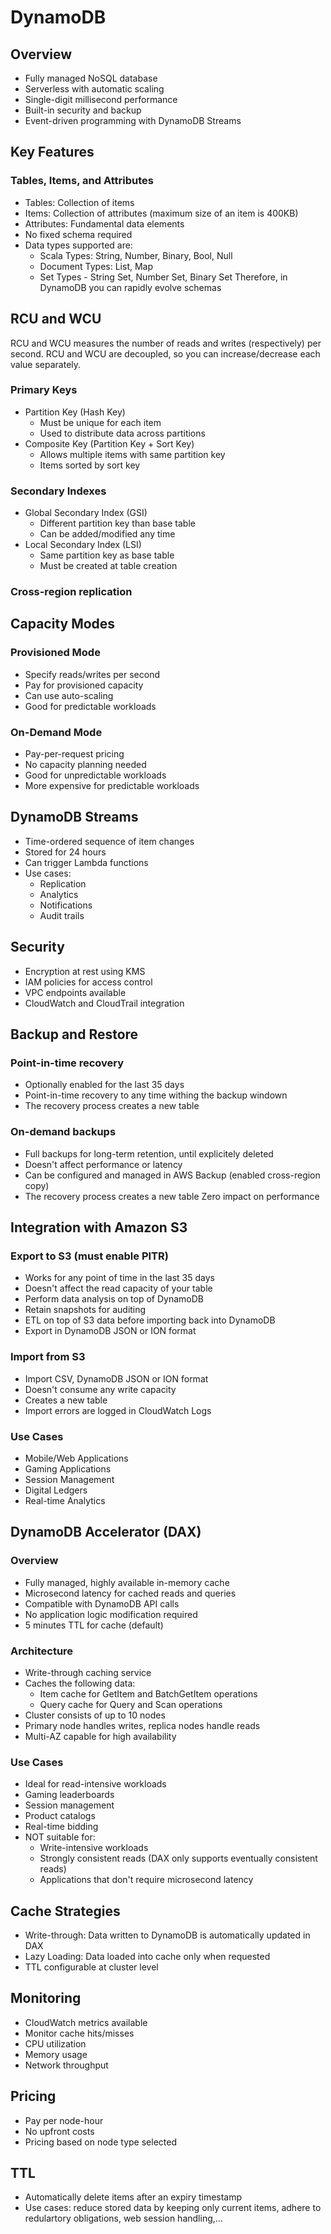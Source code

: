 # DynamoDB
## Overview
- Fully managed NoSQL database
- Serverless with automatic scaling
- Single-digit millisecond performance
- Built-in security and backup
- Event-driven programming with DynamoDB Streams


## Key Features
### Tables, Items, and Attributes
- Tables: Collection of items
- Items: Collection of attributes (maximum size of an item is 400KB)
- Attributes: Fundamental data elements
- No fixed schema required
- Data types supported are:
    - Scala Types: String, Number, Binary, Bool, Null
    - Document Types: List, Map
    - Set Types - String Set, Number Set, Binary Set
Therefore, in DynamoDB you can rapidly evolve schemas

## RCU and WCU
RCU and WCU measures the number of reads and writes (respectively) per second.
RCU and WCU are decoupled, so you can increase/decrease each value separately.

### Primary Keys
- Partition Key (Hash Key)
  - Must be unique for each item
  - Used to distribute data across partitions
- Composite Key (Partition Key + Sort Key)
  - Allows multiple items with same partition key
  - Items sorted by sort key

### Secondary Indexes
- Global Secondary Index (GSI)
  - Different partition key than base table
  - Can be added/modified any time
- Local Secondary Index (LSI)
  - Same partition key as base table
  - Must be created at table creation

### Cross-region replication

## Capacity Modes
### Provisioned Mode
- Specify reads/writes per second
- Pay for provisioned capacity
- Can use auto-scaling
- Good for predictable workloads

### On-Demand Mode
- Pay-per-request pricing
- No capacity planning needed
- Good for unpredictable workloads
- More expensive for predictable workloads

## DynamoDB Streams
- Time-ordered sequence of item changes
- Stored for 24 hours
- Can trigger Lambda functions
- Use cases:
  - Replication
  - Analytics
  - Notifications
  - Audit trails

## Security
- Encryption at rest using KMS
- IAM policies for access control
- VPC endpoints available
- CloudWatch and CloudTrail integration

## Backup and Restore
### Point-in-time recovery
- Optionally enabled for the last 35 days
- Point-in-time recovery to any time withing the backup windown
- The recovery process creates a new table
### On-demand backups
- Full backups for long-term retention, until explicitely deleted
- Doesn't affect performance or latency
- Can be configured and managed in AWS Backup (enabled cross-region copy)
- The recovery process creates a new table
Zero impact on performance

## Integration with Amazon S3
### Export to S3 (must enable PITR)
- Works for any point of time in the last 35 days
- Doesn't affect the read capacity of your table
- Perform data analysis on top of DynamoDB
- Retain snapshots for auditing
- ETL on top of S3 data before importing back into DynamoDB
- Export in DynamoDB JSON or ION format
### Import from S3
- Import CSV, DynamoDB JSON or ION format
- Doesn't consume any write capacity
- Creates a new table
- Import errors are logged in CloudWatch Logs

### Use Cases
- Mobile/Web Applications
- Gaming Applications
- Session Management
- Digital Ledgers
- Real-time Analytics

## DynamoDB Accelerator (DAX)
### Overview
- Fully managed, highly available in-memory cache
- Microsecond latency for cached reads and queries
- Compatible with DynamoDB API calls
- No application logic modification required
- 5 minutes TTL for cache (default)

### Architecture
- Write-through caching service
- Caches the following data:
  - Item cache for GetItem and BatchGetItem operations
  - Query cache for Query and Scan operations
- Cluster consists of up to 10 nodes
- Primary node handles writes, replica nodes handle reads
- Multi-AZ capable for high availability

### Use Cases
- Ideal for read-intensive workloads
- Gaming leaderboards
- Session management
- Product catalogs
- Real-time bidding
- NOT suitable for:
  - Write-intensive workloads
  - Strongly consistent reads (DAX only supports eventually consistent reads)
  - Applications that don't require microsecond latency

## Cache Strategies
- Write-through: Data written to DynamoDB is automatically updated in DAX
- Lazy Loading: Data loaded into cache only when requested
- TTL configurable at cluster level

## Monitoring
- CloudWatch metrics available
- Monitor cache hits/misses
- CPU utilization
- Memory usage
- Network throughput

## Pricing
- Pay per node-hour
- No upfront costs
- Pricing based on node type selected

## TTL
- Automatically delete items after an expiry timestamp
- Use cases: reduce stored data by keeping only current items, adhere to redulartory obligations, web session handling,...
